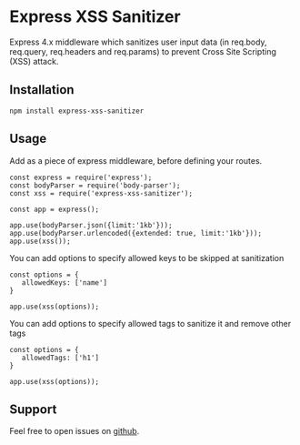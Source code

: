 # Express XSS Sanitizer
Express 4.x middleware which sanitizes user input data (in req.body, req.query, req.headers and req.params) to prevent Cross Site Scripting (XSS) attack.

## Installation
```
npm install express-xss-sanitizer
```
## Usage
Add as a piece of express middleware, before defining your routes.
```
const express = require('express');
const bodyParser = require('body-parser');
const xss = require('express-xss-sanitizer');

const app = express();

app.use(bodyParser.json({limit:'1kb'}));
app.use(bodyParser.urlencoded({extended: true, limit:'1kb'}));
app.use(xss());
```
You can add options to specify allowed keys to be skipped at sanitization
```
const options = {
   allowedKeys: ['name']
}

app.use(xss(options));
```
You can add options to specify allowed tags to sanitize it and remove other tags
```
const options = {
   allowedTags: ['h1']
}

app.use(xss(options));
```
## Support
Feel free to open issues on [github](https://github.com/AhmedAdelFahim/express-xss-sanitizer.git).